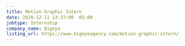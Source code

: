 ```yaml
---
title: Motion Graphic Intern
date: 2020-12-11 13:37:00 -05:00
jobtype: Internship
company_name: Bigeye
listing_url: https://www.bigeyeagency.com/motion-graphic-intern/
---
```


